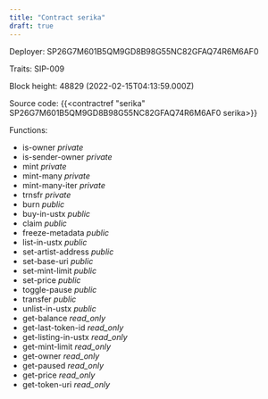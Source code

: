 ```yaml
---
title: "Contract serika"
draft: true
---
```

Deployer: SP26G7M601B5QM9GD8B98G55NC82GFAQ74R6M6AF0

Traits:
SIP-009 



Block height: 48829 (2022-02-15T04:13:59.000Z)

Source code: {{<contractref "serika" SP26G7M601B5QM9GD8B98G55NC82GFAQ74R6M6AF0 serika>}}

Functions:

* is-owner _private_
* is-sender-owner _private_
* mint _private_
* mint-many _private_
* mint-many-iter _private_
* trnsfr _private_
* burn _public_
* buy-in-ustx _public_
* claim _public_
* freeze-metadata _public_
* list-in-ustx _public_
* set-artist-address _public_
* set-base-uri _public_
* set-mint-limit _public_
* set-price _public_
* toggle-pause _public_
* transfer _public_
* unlist-in-ustx _public_
* get-balance _read_only_
* get-last-token-id _read_only_
* get-listing-in-ustx _read_only_
* get-mint-limit _read_only_
* get-owner _read_only_
* get-paused _read_only_
* get-price _read_only_
* get-token-uri _read_only_
